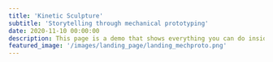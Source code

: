 ```yaml
---
title: 'Kinetic Sculpture'
subtitle: 'Storytelling through mechanical prototyping'
date: 2020-11-10 00:00:00
description: This page is a demo that shows everything you can do inside portfolio and blog posts.
featured_image: '/images/landing_page/landing_mechproto.png'
---
```

